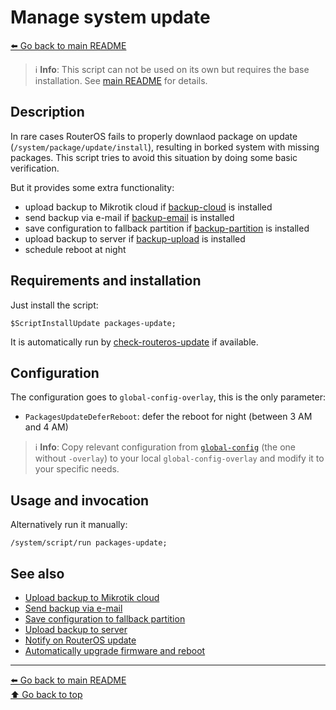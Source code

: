 Manage system update
====================

[⬅️ Go back to main README](../README.md)

> ℹ️ **Info**: This script can not be used on its own but requires the base
> installation. See [main README](../README.md) for details.

Description
-----------

In rare cases RouterOS fails to properly downlaod package on update
(`/system/package/update/install`), resulting in borked system with missing
packages. This script tries to avoid this situation by doing some basic
verification.

But it provides some extra functionality:

* upload backup to Mikrotik cloud if [backup-cloud](backup-cloud.md) is
  installed
* send backup via e-mail if [backup-email](backup-email.md) is installed
* save configuration to fallback partition if
  [backup-partition](backup-partition.md) is installed
* upload backup to server if [backup-upload](backup-upload.md) is installed
* schedule reboot at night

Requirements and installation
-----------------------------

Just install the script:

    $ScriptInstallUpdate packages-update;

It is automatically run by [check-routeros-update](check-routeros-update.md)
if available.

Configuration
-------------

The configuration goes to `global-config-overlay`, this is the only parameter:

* `PackagesUpdateDeferReboot`: defer the reboot for night (between 3 AM
  and 4 AM)

> ℹ️ **Info**: Copy relevant configuration from
> [`global-config`](../global-config.rsc) (the one without `-overlay`) to
> your local `global-config-overlay` and modify it to your specific needs.

Usage and invocation
--------------------

Alternatively run it manually:

    /system/script/run packages-update;

See also
--------

* [Upload backup to Mikrotik cloud](backup-cloud.md)
* [Send backup via e-mail](backup-email.md)
* [Save configuration to fallback partition](backup-partition.md)
* [Upload backup to server](backup-upload.md)
* [Notify on RouterOS update](check-routeros-update.md)
* [Automatically upgrade firmware and reboot](firmware-upgrade-reboot.md)

---
[⬅️ Go back to main README](../README.md)  
[⬆️ Go back to top](#top)
